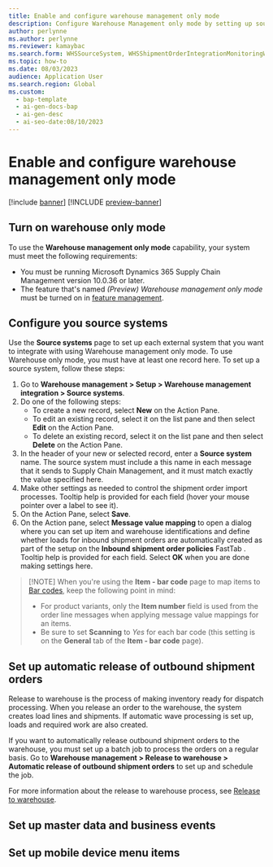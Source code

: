 ```yaml
---
title: Enable and configure warehouse management only mode
description: Configure Warehouse Management only mode by setting up source systems, master data, and business events.
author: perlynne
ms.author: perlynne
ms.reviewer: kamaybac
ms.search.form: WHSSourceSystem, WHSShipmentOrderIntegrationMonitoringWorkspace, SysMessageProcessorMessage, BusinessEventsWorkspace, WHSInboundShipmentOrder, WHSOutboundShipmentOrder, WHSInboundLoadPlanningWorkbench, WHSShipmentPackingSlipJournal, WHSShipmentReceiptJournal, WHSParameters, ExtCodeTable, WHSOutboundShipmentOrderMessage, WHSInboundShipmentOrderMessage
ms.topic: how-to
ms.date: 08/03/2023
audience: Application User
ms.search.region: Global
ms.custom:
  - bap-template
  - ai-gen-docs-bap
  - ai-gen-desc
  - ai-seo-date:08/10/2023
---
```


# Enable and configure warehouse management only mode

[!include [banner](../includes/banner.md)]
[!INCLUDE [preview-banner](../includes/preview-banner.md)]

<!-- KFM: Preview until further notice -->

## <a name="feature-management"></a>Turn on warehouse only mode

To use the **Warehouse management only mode** capability, your system must meet the following requirements:

- You must be running Microsoft Dynamics 365 Supply Chain Management version 10.0.36 or later.
- The feature that's named *(Preview) Warehouse management only mode* must be turned on in [feature management](../../fin-ops-core/fin-ops/get-started/feature-management/feature-management-overview.md).

## <a name="source-systems"></a>Configure you source systems

Use the **Source systems** page to set up each external system that you want to integrate with using Warehouse management only mode. To use Warehouse only mode, you must have at least one record here. To set up a source system, follow these steps:

1. Go to **Warehouse management > Setup > Warehouse management integration > Source systems**.
1. Do one of the following steps:
    - To create a new record, select **New** on the Action Pane.
    - To edit an existing record, select it on the list pane and then select **Edit** on the Action Pane.
    - To delete an existing record, select it on the list pane and then select **Delete** on the Action Pane.
1. In the header of your new or selected record, enter a **Source system** name. The source system must include a this name in each message that it sends to Supply Chain Management, and it must match exactly the value specified here. <!-- KFM: This is pretty light documentation. Maybe we could give a bit more guidance? For example, a short summary of the kinds of settings each FastTab provides. -->
1. Make other settings as needed to control the shipment order import processes. Tooltip help is provided for each field (hover your mouse pointer over a label to see it).
1. On the Action Pane, select **Save**.
1. On the Action pane, select **Message value mapping** to open a dialog where you can set up item and warehouse identifications and define whether loads for inbound shipment orders are automatically created as part of the setup on the **Inbound shipment order policies** FastTab <!-- KFM: I don't really understand this, especially the second part. -->. Tooltip help is provided for each field. Select **OK** when you are done making settings here.

> [!NOTE] <!-- KFM: This note seems out of place. Maybe this belongs in the data topic somewhere? -->
> When you're using the  **Item - bar code** page to map items to [Bar codes](../pim/tasks/create-bar-code-product.md), keep the following point in mind:
>
> - For product variants, only the **Item number** field is used from the order line messages when applying message value mappings for an items. <!-- KFM: I don't understand this. What is an "order line message"? -->
> - Be sure to set **Scanning** to *Yes* for each bar code (this setting is on the **General** tab of the **Item - bar code** page).

## Set up automatic release of outbound shipment orders

Release to warehouse is the process of making inventory ready for dispatch processing. When you release an order to the warehouse, the system creates load lines and shipments. If automatic wave processing is set up, loads and required work are also created. <!-- KFM: I copied this here. Please confirm. -->

If you want to automatically release outbound shipment orders to the warehouse, you must set up a batch job to process the orders on a regular basis. Go to **Warehouse management > Release to warehouse > Automatic release of outbound shipment orders** to set up and schedule the job.

For more information about the release to warehouse process, see [Release to warehouse](release-to-warehouse-process.md).

## Set up master data and business events

<!-- KFM: Add a short summary about setting up sync of master/product data. Refer to data topic. -->

## Set up mobile device menu items

<!-- KFM: Explain what is needed to set up the required mobile device menu items for receiving inventory (list processes) -->
